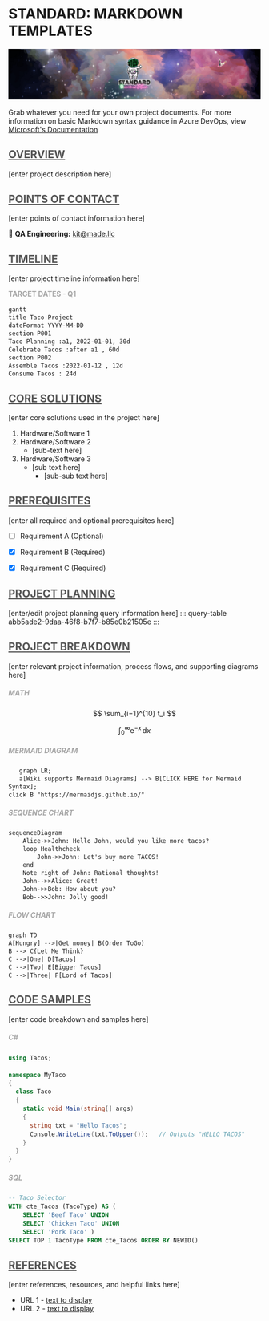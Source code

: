 **<h1> STANDARD: MARKDOWN TEMPLATES </h1>**
![standard-wiki.png](/src/standard-wiki.png)

Grab whatever you need for your own project documents. For more information on basic Markdown syntax guidance in Azure DevOps, view [Microsoft's Documentation](https://docs.microsoft.com/en-us/azure/devops/project/wiki/markdown-guidance?view=azure-devops)


## <span style="color:#555555"><u> **OVERVIEW** </u></span>
[enter project description here]



## <span style="color:#555555"><u> **POINTS OF CONTACT** </u></span>
[enter points of contact information here]

:taco: **QA Engineering:**<span style="color:gold"> kit@made.llc </span>



## <span style="color:#555555"><u> **TIMELINE** </u></span>
[enter project timeline information here]

<span style="color:#A6A6A6"> **TARGET DATES - Q1** </span>
``` mermaid
gantt
title Taco Project
dateFormat YYYY-MM-DD
section P001
Taco Planning :a1, 2022-01-01, 30d
Celebrate Tacos :after a1 , 60d
section P002
Assemble Tacos :2022-01-12 , 12d
Consume Tacos : 24d
```



## <span style="color:#555555"><u> **CORE SOLUTIONS** </u></span>
[enter core solutions used in the project here]

1. Hardware/Software 1
1. Hardware/Software 2
   - [sub-text here]
1. Hardware/Software 3
   - [sub text here]
      -  [sub-sub text here]



## <span style="color:#555555"><u> **PREREQUISITES** </u></span>
[enter all required and optional prerequisites here]

- [ ] Requirement A  (Optional) 
- [x] Requirement B  (Required)
- [x] Requirement C  (Required)



## <span style="color:#555555"><u> **PROJECT PLANNING** </u></span>
[enter/edit project planning query information here]
::: query-table abb5ade2-9daa-46f8-b7f7-b85e0b21505e
:::



## <span style="color:#555555"><u> **PROJECT BREAKDOWN** </u></span>
[enter relevant project information, process flows, and supporting diagrams here]

##### <span style="color:#A6A6A6"> **MATH** </span>
$$
\sum_{i=1}^{10} t_i
$$

$$
\int_0^\infty \mathrm{e}^{-x}\,\mathrm{d}x
$$ 

##### <span style="color:#A6A6A6"> **MERMAID DIAGRAM** </span>
``` mermaid
   graph LR;
   a[Wiki supports Mermaid Diagrams] --> B[CLICK HERE for Mermaid Syntax];
click B "https://mermaidjs.github.io/"
```

##### <span style="color:#A6A6A6"> **SEQUENCE CHART** </span>
``` mermaid
sequenceDiagram 
    Alice->>John: Hello John, would you like more tacos?
    loop Healthcheck
        John->>John: Let's buy more TACOS!
    end
    Note right of John: Rational thoughts!
    John-->>Alice: Great!
    John->>Bob: How about you?
    Bob-->>John: Jolly good!
```

##### <span style="color:#A6A6A6"> **FLOW CHART** </span>
``` mermaid
graph TD
A[Hungry] -->|Get money| B(Order ToGo)
B --> C{Let Me Think}
C -->|One| D[Tacos]
C -->|Two| E[Bigger Tacos]
C -->|Three| F[Lord of Tacos]
```



## <span style="color:#555555"><u> **CODE SAMPLES** </u></span>
[enter code breakdown and samples here]

##### <span style="color:#A6A6A6"> **C#** </span>
``` csharp
using Tacos;

namespace MyTaco
{
  class Taco
  {
    static void Main(string[] args)
    {
      string txt = "Hello Tacos";
      Console.WriteLine(txt.ToUpper());   // Outputs "HELLO TACOS"
    }
  }
}
```

##### <span style="color:#A6A6A6"> **SQL** </span>
``` sql
-- Taco Selector
WITH cte_Tacos (TacoType) AS (
    SELECT 'Beef Taco' UNION
    SELECT 'Chicken Taco' UNION
    SELECT 'Pork Taco' )
SELECT TOP 1 TacoType FROM cte_Tacos ORDER BY NEWID()
```



## <span style="color:#555555"><u> **REFERENCES** </u></span>
[enter references, resources, and helpful links here]

- URL 1 - [text to display](http://www.tacoipsum.com/)
- URL 2 - [text to display](https://www.made.llc/)